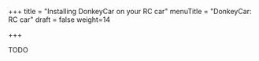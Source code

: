+++
title = "Installing DonkeyCar on your RC car"
menuTitle = "DonkeyCar: RC car"
draft = false
weight=14

+++

TODO